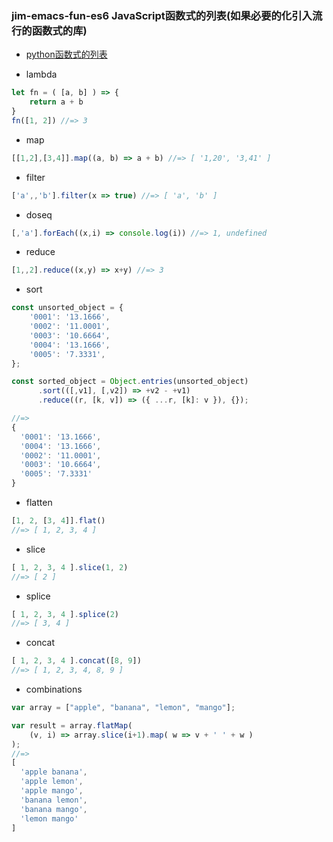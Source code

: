 ### jim-emacs-fun-es6 JavaScript函数式的列表(如果必要的化引入流行的函数式的库)

* [python函数式的列表](https://github.com/FPTensorFlow/jim-emacs-fun-py)

* lambda

``` javascript
let fn = ( [a, b] ) => {
    return a + b
}
fn([1, 2]) //=> 3

```

* map

``` javascript
[[1,2],[3,4]].map((a, b) => a + b) //=> [ '1,20', '3,41' ]
```
* filter

``` javascript
['a',,'b'].filter(x => true) //=> [ 'a', 'b' ]
```

* doseq

``` javascript
[,'a'].forEach((x,i) => console.log(i)) //=> 1, undefined
```

* reduce

``` javascript
[1,,2].reduce((x,y) => x+y) //=> 3
```
* sort

``` javascript
const unsorted_object = {
    '0001': '13.1666',
    '0002': '11.0001',
    '0003': '10.6664',
    '0004': '13.1666',
    '0005': '7.3331',
};

const sorted_object = Object.entries(unsorted_object)
      .sort(([,v1], [,v2]) => +v2 - +v1)
      .reduce((r, [k, v]) => ({ ...r, [k]: v }), {});

//=>
{
  '0001': '13.1666',
  '0004': '13.1666',
  '0002': '11.0001',
  '0003': '10.6664',
  '0005': '7.3331'
}
```
* flatten

``` javascript
[1, 2, [3, 4]].flat()
//=> [ 1, 2, 3, 4 ]
```
* slice

``` javascript
[ 1, 2, 3, 4 ].slice(1, 2)
//=> [ 2 ]
```
* splice

``` javascript
[ 1, 2, 3, 4 ].splice(2)
//=> [ 3, 4 ]
```

* concat

``` javascript
[ 1, 2, 3, 4 ].concat([8, 9])
//=> [ 1, 2, 3, 4, 8, 9 ]
```
* combinations

``` javascript
var array = ["apple", "banana", "lemon", "mango"];

var result = array.flatMap(
    (v, i) => array.slice(i+1).map( w => v + ' ' + w )
);
//=>
[
  'apple banana',
  'apple lemon',
  'apple mango',
  'banana lemon',
  'banana mango',
  'lemon mango'
]
```
